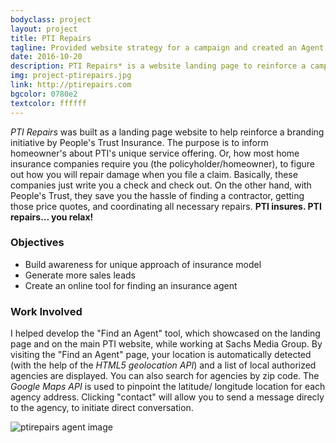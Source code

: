 ```yaml
---
bodyclass: project
layout: project
title: PTI Repairs
tagline: Provided website strategy for a campaign and created an Agent Locator tool 
date: 2016-10-20
description: PTI Repairs* is a website landing page to reinforce a campaign initiative by People's Trust Insurance. The purpose of the campaign is to inform homeowner's about PTI's unique service offering. Most home insurance companies require you, as the policyholder, to figure out how you will repair damage when you file a claim.
img: project-ptirepairs.jpg
link: http://ptirepairs.com
bgcolor: 0780e2
textcolor: ffffff
---
```


*PTI Repairs* was built as a landing page website to help reinforce a branding initiative by People's Trust Insurance. The purpose is to inform homeowner's about PTI's unique service offering. Or, how most home insurance companies require you (the policyholder/homeowner), to figure out how you will repair damage when you file a claim. Basically, these companies just write you a check and check out. On the other hand, with People's Trust, they save you the hassle of finding a contractor, getting those price quotes, and coordinating all necessary repairs. **PTI insures. PTI repairs... you relax!**

### Objectives
* Build awareness for unique approach of insurance model
* Generate more sales leads
* Create an online tool for finding an insurance agent

### Work Involved
I helped develop the "Find an Agent" tool, which showcased on the landing page and on the main PTI website, while working at Sachs Media Group. By visiting the "Find an Agent" page, your location is automatically detected (with the help of the *HTML5 geolocation API*) and a list of local authorized agencies are displayed. You can also search for agencies by zip code. The *Google Maps API* is used to pinpoint the latitude/ longitude location for each agency address. Clicking "contact" will allow you to send a message direcly to the agency, to initiate direct conversation.

![ptirepairs agent image](/assets/project-ptirepairs-agent.png)